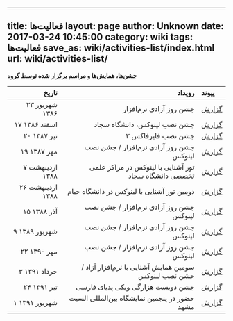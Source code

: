 ----------
title: فعالیت‌ها
layout: page
author: Unknown
date: 2017-03-24 10:45:00
category: wiki
tags: فعالیت‌ها
save_as: wiki/activities-list/index.html
url: wiki/activities-list/
----------
**جشن‌ها، همایش‌ها و مراسم برگزار شده توسط گروه**

| تاریخ | رویداد | پیوند |
| ----: | -----: | :---- |
|۲۳ شهریور ۱۳۸۶|جشن روز آزادی نرم‌افزار|[گزارش](http://wiki.ubuntu.ir/MashhadTeam/InstallFests/13860623)|
|۱۷ اسفند ۱۳۸۶|جشن نصب لینوکس، دانشگاه سجاد|[گزارش](/reports/session-10)|
|۲۰ تیر ۱۳۸۷|جشن نصب فایرفاکس ۳|[گزارش](/activities/activity-2008-07-firefox/)|
|۱۹ مهر ۱۳۸۷|جشن روز آزادی نرم‌افزار / جشن نصب لینوکس|[گزارش](/activities/activity-2008-10-installfest/)|
|۷ اردیبهشت‌ ۱۳۸۸| تور آشنایی با لینوکس در مراکز علمی تخصصی دانشگاه سجاد|[گزارش](/activities/activity-2009-04-first-linux-tour-sajad-uni/)|
|۲۶ اردیبهشت ۱۳۸۸|دومین تور آشنایی با لینوکس در دانشگاه خیام|[گزارش](/activities/activity-2009-05-second-linux-tour-khayam-uni/)|
|۱۵ آذر ۱۳۸۸|جشن روز آزادی نرم‌افزار / جشن نصب لینوکس|[گزارش](/activities/activity-2009-11-sfd/)|
|۹ شهریور‌ ۱۳۸۹|جشن روز آزادی نرم‌افزار / جشن نصب لینوکس|[گزارش](/activities/activity-2010-10-sfd/)|
|۲۲ مهر ۱۳۹۰|جشن روز آزادی نرم‌افزار / جشن نصب لینوکس|[گزارش](/activities/activity-2011-10-installfest/)|
|۳ خرداد ۱۳۹۱|سومین همایش آشنایی با نرم‌افزار آزاد / جشن نصب لینوکس|[گزارش](/activities/activity-2012-05-install-fest-91/)|
|۲۴ تیر ۱۳۹۱|جشن دویست هزارگی ویکی پدیای فارسی|[گزارش](/activities/activity-2012-07-wiki-persian-200k/)|
|۱ شهریور ۱۳۹۱|حضور در پنجمین نمایشگاه بین‌المللی السیت مشهد|[گزارش](/activities/activity-2012-09-elecit-report/)|
